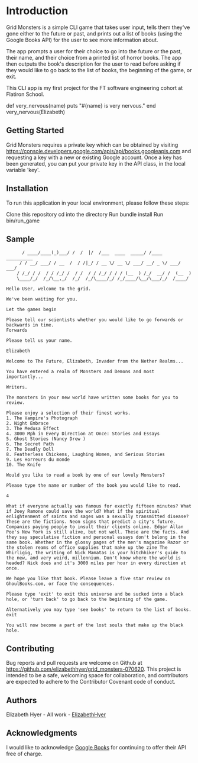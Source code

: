 # Introduction  

Grid Monsters is a simple CLI game that takes user input, tells them they've gone either to the future or past, and prints out a list of books (using the Google Books API) for the user to see more information about.

The app prompts a user for their choice to go into the future or the past, their name, and their choice from a printed list of horror books. The app then outputs the book's description for the user to read before asking if they would like to go back to the list of books, the beginning of the game, or exit.

This CLI app is my first project for the FT software engineering cohort at Flatiron School.

def very_nervous(name) 
    puts "#{name} is very nervous."
end 
very_nervous(Elizabeth)

## Getting Started

Grid Monsters requires a private key which can be obtained by visiting https://console.developers.google.com/apis/api/books.googleapis.com and requesting a key with a new or existing Google account. Once a key has been generated, you can put your private key in the API class, in the local variable 'key'.

## Installation

To run this application in your local environment, please follow these steps:

Clone this repository
cd into the directory
Run bundle install
Run bin/run_game

## Sample

```       ______     _     __   __  ___                 __                      
      / ____/____(_)___/ /  /  |/  /___  ____  _____/ /____  __________      
     / / __/ ___/ / __  /  / /|_/ / __ \/ __ \/ ___/ __/ _ \/ ___/ ___/      
    / /_/ / /  / / /_/ /  / /  / / /_/ / / / (__  ) /_/  __/ /  (__  )       
    \____/_/  /_/\__,_/  /_/  /_/\____/_/ /_/____/\__/\___/_/  /____/        

Hello User, welcome to the grid.

We've been waiting for you.

Let the games begin

Please tell our scientists whether you would like to go forwards or backwards in time.
Forwards

Please tell us your name.

Elizabeth

Welcome to The Future, Elizabeth, Invader from the Nether Realms...

You have entered a realm of Monsters and Demons and most importantly...

Writers.

The monsters in your new world have written some books for you to review.

Please enjoy a selection of their finest works.
1. The Vampire's Photograph
2. Night Embrace
3. The Medusa Effect
4. 3000 Mph in Every Direction at Once: Stories and Essays
5. Ghost Stories (Nancy Drew )
6. The Secret Path
7. The Deadly Doll
8. Featherless Chickens, Laughing Women, and Serious Stories
9. Les Horreurs du monde
10. The Knife

Would you like to read a book by one of our lovely Monsters?

Please type the name or number of the book you would like to read.

4

What if everyone actually was famous for exactly fifteen minutes? What if Joey Ramone could save the world? What if the spiritual enlightenment of saints and sages was a sexually transmitted disease? These are the fictions. Neon signs that predict a city's future. Companies paying people to insult their clients online. Edgar Allan Poe's New York is still alive, but not well. These are the facts. And they say speculative fiction and personal essays don't belong in the same book. Whether in the glossy pages of the men's magazine Razor or the stolen reams of office supplies that make up the zine The Whirligig, the writing of Nick Mamatas is your hitchhiker's guide to the new, and very weird, millennium. Don't know where the world is headed? Nick does and it's 3000 miles per hour in every direction at once.

We hope you like that book. Please leave a five star review on GhoulBooks.com, or face the consequences.

Please type 'exit' to exit this universe and be sucked into a black hole, or 'turn back' to go back to the beginning of the game.

Alternatively you may type 'see books' to return to the list of books.
exit

You will now become a part of the lost souls that make up the black hole.
```

## Contributing

Bug reports and pull requests are welcome on Github at https://github.com/elizabethhyer/grid_monsters-070620. This project is intended to be a safe, welcoming space for collaboration, and contributors are expected to adhere to the Contributor Covenant code of conduct.

## Authors 

Elizabeth Hyer - All work - [ElizabethHyer](https://github.com/elizabethhyer)

## Acknowledgments

I would like to acknowledge [Google Books](https://developers.google.com/books) for continuing to offer their API free of charge.

